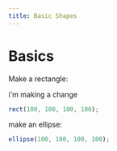 ```yaml
---
title: Basic Shapes
---
```

# Basics

Make a rectangle:

i'm making a change 

```js
rect(100, 100, 100, 100);
```

make an ellipse:

```js
ellipse(100, 100, 100, 100);
```
